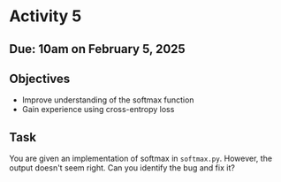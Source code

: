 # Activity 5
## Due: 10am on February 5, 2025

## Objectives

- Improve understanding of the softmax function
- Gain experience using cross-entropy loss

## Task

You are given an implementation of softmax in `softmax.py`. However, the output doesn't seem right. Can you identify the bug and fix it?
